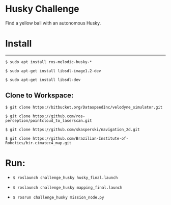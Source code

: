 # **Husky Challenge**

Find a yellow ball with an autonomous Husky.

# **Install**
---

`$ sudo apt install ros-melodic-husky-*`

`$ sudo apt-get install libsdl-image1.2-dev`

`$ sudo apt-get install libsdl-dev`

Clone to Workspace:
---

`$ git clone https://bitbucket.org/DataspeedInc/velodyne_simulator.git`

`$ git clone https://github.com/ros-perception/pointcloud_to_laserscan.git`

`$ git clone https://github.com/skasperski/navigation_2d.git`

`$ git clone https://github.com/Brazilian-Institute-of-Robotics/bir.cimatec4_map.git`

# **Run:**

* `$ roslaunch challenge_husky husky_final.launch`

* `$ roslaunch challenge_husky mapping_final.launch`

* `$ rosrun challenge_husky mission_node.py `